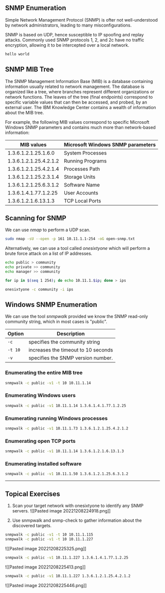 ## SNMP Enumeration
Simple Network Management Protocol (SNMP) is ofter not well-understood by network administrators, leading to many misconfigurations.

SNMP is based on UDP, hence susceptible to IP spoofing and replay attacks. Commonly used SNMP protocols 1, 2, and 2c have no traffic encryption, allowing it to be intercepted over a local network.
```bash
hello world
```

## SNMP MIB Tree
The SNMP Management Information Base (MIB) is a database containing information usually related to network management. The database is organized like a tree, where branches represent different organizations or network functions. The leaves of the tree (final endpoints) correspond to specific variable values that can then be accessed, and probed, by an external user. The IBM Knowledge Center contains a wealth of information about the MIB tree.

For example, the following MIB values correspond to specific Microsoft Windows SNMP parameters and contains much more than network-based information:

MIB values | Microsoft Windows SNMP parameters
--- | ---
1.3.6.1.2.1.25.1.6.0|System Processes
1.3.6.1.2.1.25.4.2.1.2|Running Programs
1.3.6.1.2.1.25.4.2.1.4|Processes Path
1.3.6.1.2.1.25.2.3.1.4|Storage Units
1.3.6.1.2.1.25.6.3.1.2|Software Name
1.3.6.1.4.1.77.1.2.25|User Accounts
1.3.6.1.2.1.6.13.1.3|TCP Local Ports

## Scanning for SNMP
We can use *nmap* to perform a UDP scan.
```bash
sudo nmap -sU --open -p 161 10.11.1.1-254 -oG open-snmp.txt
```

Alternatively, we can use a tool called *onesixtyone* which will perform a brute force attack on a list of IP addresses.
```bash
echo public > community
echo private >> community
echo manager >> community

for ip in $(seq 1 254); do echo 10.11.1.$ip; done > ips

onesixtyone -c community -i ips
```

## Windows SNMP Enumeration
We can use the tool *snmpwalk* provided we know the SNMP read-only community string, which in most cases is "public". 

Option|Description
-|-
`-c`|specifies the community string
`-t 10`|increases the timeout to 10 seconds
`-v`|specifies the SNMP version number. 

### Enumerating the entire MIB tree
```bash
snmpwalk -c public -v1 -t 10 10.11.1.14
```

### Enumerating Windows users
```bash
snmpwalk -c public -v1 10.11.1.14 1.3.6.1.4.1.77.1.2.25
```

### Enumerating running Windows processes
```bash
snmpwalk -c public -v1 10.11.1.73 1.3.6.1.2.1.25.4.2.1.2
```

### Enumerating open TCP ports
```bash
snmpwalk -c public -v1 10.11.1.14 1.3.6.1.2.1.6.13.1.3
```

### Enumerating installed software
```bash
snmpwalk -c public -v1 10.11.1.50 1.3.6.1.2.1.25.6.3.1.2
```

***
## Topical Exercises

1.  Scan your target network with onesixtyone to identify any SNMP servers.
 ![[Pasted image 20221208224918.png]]
 
2. Use snmpwalk and snmp-check to gather information about the discovered targets.
```bash
snmpwalk -c public -v1 -t 10 10.11.1.115
snmpwalk -c public -v1 -t 10 10.11.1.227
```
![[Pasted image 20221208225325.png]]

```bash
snmpwalk -c public -v1 10.11.1.227 1.3.6.1.4.1.77.1.2.25
```
![[Pasted image 20221208225413.png]]

```bash
snmpwalk -c public -v1 10.11.1.227 1.3.6.1.2.1.25.4.2.1.2
```
![[Pasted image 20221208225446.png]]
